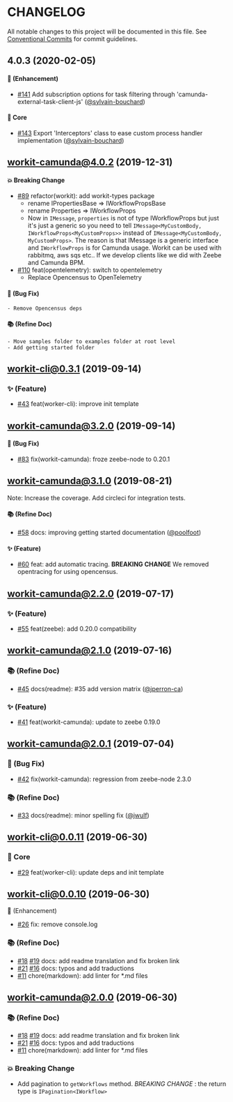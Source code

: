 # CHANGELOG

All notable changes to this project will be documented in this file.
See [Conventional Commits](https://conventionalcommits.org) for commit guidelines.

## 4.0.3 (2020-02-05)

#### :rocket: (Enhancement)

*    [#141](https://github.com/VilledeMontreal/workit/pull/141) Add subscription options for task filtering through 'camunda-external-task-client-js' ([@sylvain-bouchard](https://github.com/sylvain-bouchard))

#### :wrench: Core

*    [#143](https://github.com/VilledeMontreal/workit/pull/143) Export 'Interceptors' class to ease custom process handler implementation ([@sylvain-bouchard](https://github.com/sylvain-bouchard))

## workit-camunda@4.0.2 (2019-12-31)

#### :boom: Breaking Change
*   [#89](https://github.com/VilledeMontreal/workit/pull/89) refactor(workit): add workit-types package
    - rename IPropertiesBase => IWorkflowPropsBase
    - rename Properties => IWorkflowProps
    - Now in `IMessage`, `properties` is not of type IWorkflowProps<TProps> but just it's just a generic so you need to tell `IMessage<MyCustomBody, IWorkflowProps<MyCustomProps>>` instead of `IMessage<MyCustomBody, MyCustomProps>`. The reason is that IMessage is a generic interface and `IWorkflowProps` is for Camunda usage. Workit can be used with rabbitmq, aws sqs etc.. If we develop clients like we did with Zeebe and Camunda BPM.
*   [#110](https://github.com/VilledeMontreal/workit/pull/110) feat(opentelemetry): switch to opentelemetry
    - Replace Opencensus to OpenTelemetry

#### :bug: (Bug Fix)
    - Remove Opencensus deps

#### :books: (Refine Doc)
    - Move samples folder to examples folder at root level
    - Add getting started folder

## workit-cli@0.3.1 (2019-09-14)

### :sparkles: (Feature)
*   [#43](https://github.com/VilledeMontreal/workit/issues/43) feat(worker-cli): improve init template

## workit-camunda@3.2.0 (2019-09-14)

#### :bug: (Bug Fix)
*   [#83](https://github.com/VilledeMontreal/workit/pull/83) fix(workit-camunda): froze zeebe-node to 0.20.1

## workit-camunda@3.1.0 (2019-08-21)

Note: Increase the coverage. Add circleci for integration tests.

#### :books: (Refine Doc)
*   [#58](https://github.com/VilledeMontreal/workit/pull/58) docs: improving getting started documentation ([@poolfoot](https://github.com/poolfoot))

#### :sparkles: (Feature)
*   [#60](https://github.com/VilledeMontreal/workit/pull/60) feat: add automatic tracing. **BREAKING CHANGE** We removed opentracing for using opencensus.

## workit-camunda@2.2.0 (2019-07-17)

### :sparkles: (Feature)
*   [#55](https://github.com/VilledeMontreal/workit/pull/55) feat(zeebe): add 0.20.0 compatibility

## workit-camunda@2.1.0 (2019-07-16)

### :books: (Refine Doc)
*   [#45](https://github.com/VilledeMontreal/workit/pull/45) docs(readme): #35 add version matrix ([@jperron-ca](https://github.com/jperron-ca))

### :sparkles: (Feature)
*   [#41](https://github.com/VilledeMontreal/workit/pull/41) feat(workit-camunda): update to zeebe 0.19.0

## workit-camunda@2.0.1 (2019-07-04)

### :bug: (Bug Fix)

*   [#42](https://github.com/VilledeMontreal/workit/pull/42) fix(workit-camunda): regression from zeebe-node 2.3.0

### :books: (Refine Doc)
*   [#33](https://github.com/VilledeMontreal/workit/pull/33) docs(readme): minor spelling fix ([@jwulf](https://github.com/jwulf))

## workit-cli@0.0.11 (2019-06-30)

### :wrench: Core
*   [#29](https://github.com/VilledeMontreal/workit/pull/29) feat(worker-cli): update deps and init template

## workit-cli@0.0.10 (2019-06-30)

:rocket: (Enhancement)
*   [#26](https://github.com/VilledeMontreal/workit/pull/26) fix: remove console.log

### :books: (Refine Doc)
*   [#18](https://github.com/VilledeMontreal/workit/pull/18) [#19](https://github.com/VilledeMontreal/workit/pull/19) docs: add readme translation and fix broken link
*   [#21](https://github.com/VilledeMontreal/workit/pull/21) [#16](https://github.com/VilledeMontreal/workit/pull/16) docs: typos and add traductions
*   [#11](https://github.com/VilledeMontreal/workit/pull/11) chore(markdown): add linter for *.md files

## workit-camunda@2.0.0 (2019-06-30)

### :books: (Refine Doc)
*   [#18](https://github.com/VilledeMontreal/workit/pull/18) [#19](https://github.com/VilledeMontreal/workit/pull/19) docs: add readme translation and fix broken link
*   [#21](https://github.com/VilledeMontreal/workit/pull/21) [#16](https://github.com/VilledeMontreal/workit/pull/16) docs: typos and add traductions
*   [#11](https://github.com/VilledeMontreal/workit/pull/11) chore(markdown): add linter for *.md files

### :boom: Breaking Change
*   Add pagination to `getWorkflows` method. *BREAKING CHANGE* : the return type is `IPagination<IWorkflow>`
